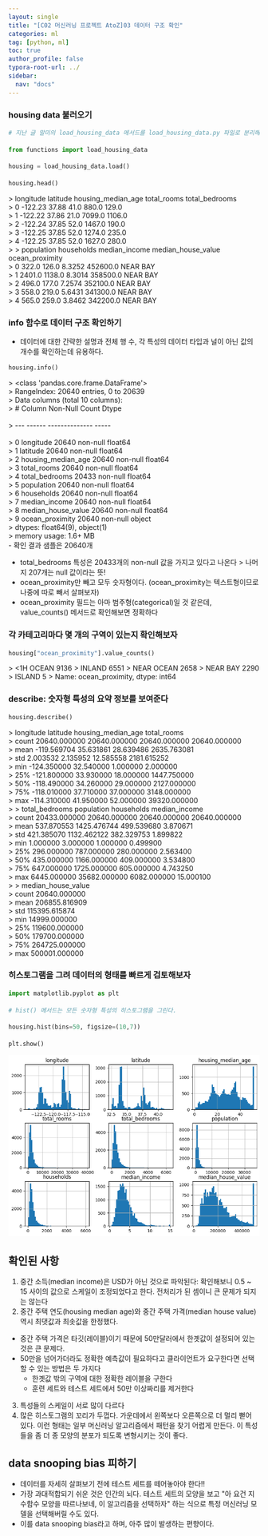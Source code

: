 ```yaml
---
layout: single
title: "[C02 머신러닝 프로젝트 AtoZ]03 데이터 구조 확인"
categories: ml
tag: [python, ml]
toc: true
author_profile: false
typora-root-url: ../
sidebar:
  nav: "docs"
---
```


### housing data 불러오기

```python
# 지난 글 말미의 load_housing_data 메서드를 load_housing_data.py 파일로 분리해놓고, 불러온다.

from functions import load_housing_data

housing = load_housing_data.load()

housing.head()
```

\> longitude latitude housing_median_age total_rooms total_bedrooms \
\> 0 -122.23 37.88 41.0 880.0 129.0  
\> 1 -122.22 37.86 21.0 7099.0 1106.0  
\> 2 -122.24 37.85 52.0 1467.0 190.0  
\> 3 -122.25 37.85 52.0 1274.0 235.0  
\> 4 -122.25 37.85 52.0 1627.0 280.0  
\>
\> population households median_income median_house_value ocean_proximity  
\> 0 322.0 126.0 8.3252 452600.0 NEAR BAY  
\> 1 2401.0 1138.0 8.3014 358500.0 NEAR BAY  
\> 2 496.0 177.0 7.2574 352100.0 NEAR BAY  
\> 3 558.0 219.0 5.6431 341300.0 NEAR BAY  
\> 4 565.0 259.0 3.8462 342200.0 NEAR BAY

### info 함수로 데이터 구조 확인하기

- 데이터에 대한 간략한 설명과 전체 행 수, 각 특성의 데이터 타입과 널이 아닌 값의 개수를 확인하는데 유용하다.

```python
housing.info()
```

\> <class 'pandas.core.frame.DataFrame'>
<br>\> RangeIndex: 20640 entries, 0 to 20639
<br>\> Data columns (total 10 columns):
<br>\> # Column Non-Null Count Dtype  
<br>\> --- ------ -------------- -----  
<br>\> 0 longitude 20640 non-null float64
<br>\> 1 latitude 20640 non-null float64
<br>\> 2 housing_median_age 20640 non-null float64
<br>\> 3 total_rooms 20640 non-null float64
<br>\> 4 total_bedrooms 20433 non-null float64
<br>\> 5 population 20640 non-null float64
<br>\> 6 households 20640 non-null float64
<br>\> 7 median_income 20640 non-null float64
<br>\> 8 median_house_value 20640 non-null float64
<br>\> 9 ocean_proximity 20640 non-null object
<br>\> dtypes: float64(9), object(1)
<br>\> memory usage: 1.6+ MB
<br>- 확인 결과 샘플은 20640개

- total_bedrooms 특성은 20433개의 non-null 값을 가지고 있다고 나온다 > 나머지 207개는 null 값이라는 뜻!
- ocean_proximity만 빼고 모두 숫자형이다. (ocean_proximity는 텍스트형이므로 나중에 따로 빼서 살펴보자)
- ocean_proximity 필드는 아마 범주형(categorical)일 것 같은데, value_counts() 메서드로 확인해보면 정확하다

### 각 카테고리마다 몇 개의 구역이 있는지 확인해보자

```python
housing["ocean_proximity"].value_counts()
```

\> <1H OCEAN 9136
\> INLAND 6551
\> NEAR OCEAN 2658
\> NEAR BAY 2290
\> ISLAND 5
\> Name: ocean_proximity, dtype: int64

### describe: 숫자형 특성의 요약 정보를 보여준다

```python
housing.describe()
```

\> longitude latitude housing_median_age total_rooms \
\> count 20640.000000 20640.000000 20640.000000 20640.000000  
\> mean -119.569704 35.631861 28.639486 2635.763081  
\> std 2.003532 2.135952 12.585558 2181.615252  
\> min -124.350000 32.540000 1.000000 2.000000  
\> 25% -121.800000 33.930000 18.000000 1447.750000  
\> 50% -118.490000 34.260000 29.000000 2127.000000  
\> 75% -118.010000 37.710000 37.000000 3148.000000  
\> max -114.310000 41.950000 52.000000 39320.000000  
\>
\> total_bedrooms population households median_income \
\> count 20433.000000 20640.000000 20640.000000 20640.000000  
\> mean 537.870553 1425.476744 499.539680 3.870671  
\> std 421.385070 1132.462122 382.329753 1.899822  
\> min 1.000000 3.000000 1.000000 0.499900  
\> 25% 296.000000 787.000000 280.000000 2.563400  
\> 50% 435.000000 1166.000000 409.000000 3.534800  
\> 75% 647.000000 1725.000000 605.000000 4.743250  
\> max 6445.000000 35682.000000 6082.000000 15.000100  
\>
\> median_house_value  
\> count 20640.000000  
\> mean 206855.816909  
\> std 115395.615874  
\> min 14999.000000  
\> 25% 119600.000000  
\> 50% 179700.000000  
\> 75% 264725.000000  
\> max 500001.000000

### 히스토그램을 그려 데이터의 형태를 빠르게 검토해보자

```python
import matplotlib.pyplot as plt

# hist() 메서드는 모든 숫자형 특성의 히스토그램을 그린다.

housing.hist(bins=50, figsize=(10,7))

plt.show()
```

![](/images/2023-07-09-132722/11_0.png)

## 확인된 사항

1. 중간 소득(median income)은 USD가 아닌 것으로 파악된다: 확인해보니 0.5 ~ 15 사이의 값으로 스케일이 조정되었다고 한다. 전처리가 된 셈이니 큰 문제가 되지는 않는다
2. 중간 주택 연도(housing median age)와 중간 주택 가격(median house value) 역시 최댓값과 최솟값을 한정했다.

- 중간 주택 가격은 타깃(레이블)이기 때문에 50만달러에서 한곗값이 설정되어 있는 것은 큰 문제다.
- 50만을 넘어가더라도 정확한 예측값이 필요하다고 클라이언트가 요구한다면 선택할 수 있는 방법은 두 가지다
  - 한곗값 밖의 구역에 대한 정확한 레이블을 구한다
  - 훈련 세트와 테스트 세트에서 50만 이상짜리를 제거한다

3. 특성들의 스케일이 서로 많이 다르다
4. 많은 히스토그램의 꼬리가 두껍다. 가운데에서 왼쪽보다 오른쪽으로 더 멀리 뻗어 있다. 이런 형태는 일부 머신러닝 알고리즘에서 패턴을 찾기 어렵게 만든다. 이 특성들을 좀 더 종 모양의 분포가 되도록 변형시키는 것이 좋다.

## data snooping bias 피하기

- 데이터를 자세히 살펴보기 전에 테스트 세트를 떼어놓아야 한다!!
- 가장 과대적합되기 쉬운 것은 인간의 뇌다. 테스트 세트의 모양을 보고 "아 요건 지수함수 모양을 따르나보네, 이 알고리즘을 선택하자" 하는 식으로 특정 머신러닝 모델을 선택해버릴 수도 있다.
- 이를 data snooping bias라고 하며, 아주 많이 발생하는 편향이다.
